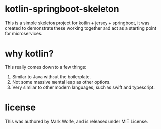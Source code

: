 # kotlin-springboot-skeleton

This is a simple skeleton project for kotlin + jersey + springboot, it was created to demonstrate these working together and act as a starting point for microservices.

# why kotlin?

This really comes down to a few things:

1. Similar to Java without the boilerplate.
2. Not some massive mental leap as other options.
3. Very similar to other modern languages, such as swift and typescript.

# license

This was authored by Mark Wolfe, and is released under MIT License.